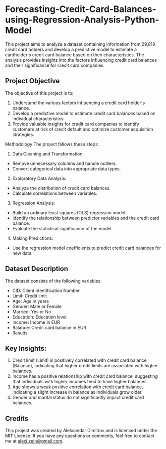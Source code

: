 # Forecasting-Credit-Card-Balances-using-Regression-Analysis-Python-Model
This project aims to analyze a dataset containing information from 29,819 credit card holders and develop a predictive model to estimate a cardholder's credit card balance based on their characteristics. The analysis provides insights into the factors influencing credit card balances and their significance for credit card companies.

## Project Objective
The objective of this project is to:
1. Understand the various factors influencing a credit card holder's balance.
2. Develop a predictive model to estimate credit card balances based on individual characteristics.
3. Provide valuable insights for credit card companies to identify customers at risk of credit default and optimize customer acquisition strategies.

Methodology
The project follows these steps:

1. Data Cleaning and Transformation:

- Remove unnecessary columns and handle outliers.
- Convert categorical data into appropriate data types.

2. Exploratory Data Analysis:

- Analyze the distribution of credit card balances.
- Calculate correlations between variables.

3. Regression Analysis:

- Build an ordinary least squares (OLS) regression model.
- Identify the relationship between predictor variables and the credit card balance.
- Evaluate the statistical significance of the model.

4. Making Predictions:

- Use the regression model coefficients to predict credit card balances for new data.

## Dataset Description

The dataset consists of the following variables:

- CID: Client Identification Number
- Limit: Credit limit
- Age: Age in years
- Gender: Male or Female
- Married: Yes or No
- Education: Education level
- Income: Income in EUR
- Balance: Credit card balance in EUR
- Results

## Key Insights:

1. Credit limit (Limit) is positively correlated with credit card balance (Balance), indicating that higher credit limits are associated with higher balances.
2. Income has a positive relationship with credit card balance, suggesting that individuals with higher incomes tend to have higher balances.
3. Age shows a weak positive correlation with credit card balance, indicating a slight increase in balance as individuals grow older.
4. Gender and marital status do not significantly impact credit card balances.

## Credits
This project was created by Aleksandar Dimitrov and is licensed under the MIT License. If you have any questions or comments, feel free to contact me at alexi.zein@gmail.com.

